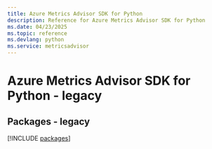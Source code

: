 ```yaml
---
title: Azure Metrics Advisor SDK for Python
description: Reference for Azure Metrics Advisor SDK for Python
ms.date: 04/23/2025
ms.topic: reference
ms.devlang: python
ms.service: metricsadvisor
---
```

# Azure Metrics Advisor SDK for Python - legacy
## Packages - legacy
[!INCLUDE [packages](metrics-advisor-index.md)]